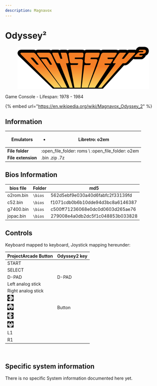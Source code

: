 ```yaml
---
description: Magnavox
---
```


# Odyssey²

<figure><img src="https://raw.githubusercontent.com/fabricecaruso/es-theme-carbon/52ff37c9e265587d006945a2ba695b5a962b3a3d/art/logos/odyssey2.svg" alt=""><figcaption></figcaption></figure>

Game Console - Lifespan: 1978 - 1984

{% embed url="https://en.wikipedia.org/wiki/Magnavox_Odyssey_2" %}

## Information

| **Emulators**      | <ul><li>Libretro: o2em</li></ul>                      |
| ------------------ | ----------------------------------------------------- |
| **File folder**    | :open\_file\_folder: roms \ :open\_file\_folder: o2em |
| **File extension** | .bin .zip .7z                                         |

## Bios Information

| bios file | Folder  | md5                              |
| --------- | ------- | -------------------------------- |
| o2rom.bin | `\bios` | 562d5ebf9e030a40d6fabfc2f33139fd |
| c52.bin   | `\bios` | f1071cdb0b6b10dde94d3bc8a6146387 |
| g7400.bin | `\bios` | c500ff71236068e0dc0d0603d265ae76 |
| jopac.bin | `\bios` | 279008e4a0db2dc5f1c048853b033828 |

## Controls

Keyboard mapped to keyboard, Joystick mapping hereunder:

| ProjectArcade Button                                       | Odyssey2 key |
| ----------------------------------------------------- | ------------ |
| START                                                 |              |
| SELECT                                                |              |
| D-PAD                                                 | D-PAD        |
| Left analog stick                                     |              |
| Right analog stick                                    |              |
| ![](<../../../.gitbook/assets/image (2) (1) (1).png>) |              |
| ![](<../../../.gitbook/assets/image (1) (2) (1).png>) | Button       |
| ![](<../../../.gitbook/assets/image (4) (1).png>)     |              |
| ![](<../../../.gitbook/assets/image (3) (1) (2).png>) |              |
| L1                                                    |              |
| R1                                                    |              |

<figure><img src="https://i.imgur.com/1eW9xUn.png" alt=""><figcaption></figcaption></figure>

## Specific system information

There is no specific System information documented here yet.
